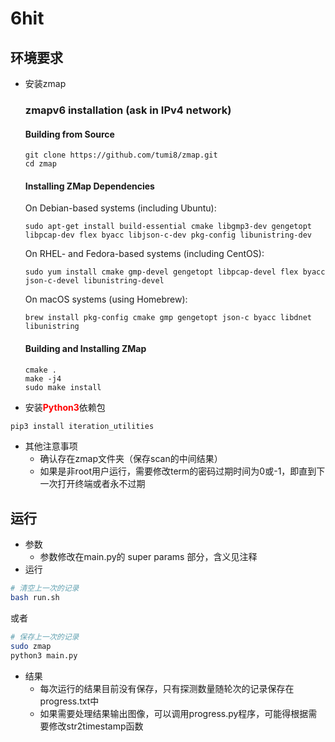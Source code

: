 # 6hit

## 环境要求
- 安装zmap
  
    ### zmapv6 installation (ask in IPv4 network)
    
    ####  Building from Source
    
    ```
    git clone https://github.com/tumi8/zmap.git
    cd zmap
    ```
    #### Installing ZMap Dependencies
    
    On Debian-based systems (including Ubuntu):
    ```
    sudo apt-get install build-essential cmake libgmp3-dev gengetopt libpcap-dev flex byacc libjson-c-dev pkg-config libunistring-dev
    ```
    
    On RHEL- and Fedora-based systems (including CentOS):
    ```
    sudo yum install cmake gmp-devel gengetopt libpcap-devel flex byacc json-c-devel libunistring-devel
    ```
    
    On macOS systems (using Homebrew):
    ```
    brew install pkg-config cmake gmp gengetopt json-c byacc libdnet libunistring
    ```
    
    #### Building and Installing ZMap
    
    ```
    cmake .
    make -j4
    sudo make install
    ```

- 安装<text style="color: red">**Python3**</text>依赖包
~~~bash
pip3 install iteration_utilities
~~~

- 其他注意事项
    - 确认存在zmap文件夹（保存scan的中间结果）
    - 如果是非root用户运行，需要修改term的密码过期时间为0或-1，即直到下一次打开终端或者永不过期
    
## 运行
- 参数
    - 参数修改在main.py的 super params 部分，含义见注释
- 运行
~~~bash
# 清空上一次的记录
bash run.sh
~~~
或者
~~~bash
# 保存上一次的记录
sudo zmap
python3 main.py
~~~
- 结果
    - 每次运行的结果目前没有保存，只有探测数量随轮次的记录保存在progress.txt中
    - 如果需要处理结果输出图像，可以调用progress.py程序，可能得根据需要修改str2timestamp函数